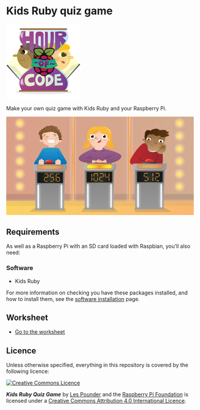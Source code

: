 # Kids Ruby quiz game

![](images/HOC_Logo_200px.png)

Make your own quiz game with Kids Ruby and your Raspberry Pi.

![](cover.png)

## Requirements

As well as a Raspberry Pi with an SD card loaded with Raspbian, you'll also need:

### Software

- Kids Ruby

For more information on checking you have these packages installed, and how to install them, see the [software installation](software.md) page.

## Worksheet

- [Go to the worksheet](worksheet.md)

## Licence

Unless otherwise specified, everything in this repository is covered by the following licence:

[![Creative Commons Licence](http://i.creativecommons.org/l/by-sa/4.0/88x31.png)](http://creativecommons.org/licenses/by-sa/4.0/)

***Kids Ruby Quiz Game*** by [Les Pounder](https://github.com/lesp) and the [Raspberry Pi Foundation](http://www.raspberrypi.org) is licensed under a [Creative Commons Attribution 4.0 International Licence](http://creativecommons.org/licenses/by-sa/4.0/).

